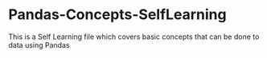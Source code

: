 # Pandas-Concepts-SelfLearning
This is a Self Learning file which covers basic concepts that can be done to data using Pandas
